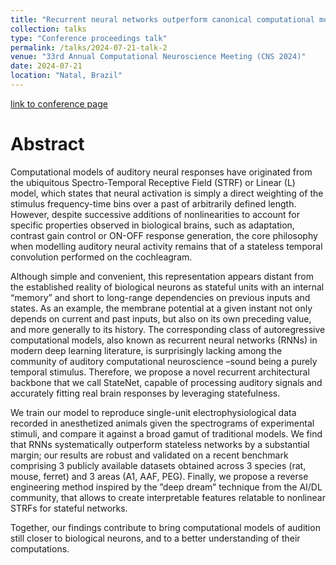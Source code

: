 ```yaml
---
title: "Recurrent neural networks outperform canonical computational models at fitting auditory brain responses"
collection: talks
type: "Conference proceedings talk"
permalink: /talks/2024-07-21-talk-2
venue: "33rd Annual Computational Neuroscience Meeting (CNS 2024)"
date: 2024-07-21
location: "Natal, Brazil"
---
```



[link to conference page](https://cns2024.sched.com/event/1eERd/p126-recurrent-neural-networks-outperform-canonical-computational-models-at-fitting-auditory-brain-responses)


Abstract
======

Computational models of auditory neural responses have originated from the ubiquitous Spectro-Temporal Receptive Field (STRF) or Linear (L) model, which states that neural activation is simply a direct weighting of the stimulus frequency-time bins over a past of arbitrarily defined length. However, despite successive additions of nonlinearities to account for specific properties observed in biological brains, such as adaptation, contrast gain control or ON-OFF response generation, the core philosophy when modelling auditory neural activity remains that of a stateless temporal convolution performed on the cochleagram.

Although simple and convenient, this representation appears distant from the established reality of biological neurons as stateful units with an internal “memory” and short to long-range dependencies on previous inputs and states. As an example, the membrane potential at a given instant not only depends on current and past inputs, but also on its own preceding value, and more generally to its history.
The corresponding class of autoregressive computational models, also known as recurrent neural networks (RNNs) in modern deep learning literature, is surprisingly lacking among the community of auditory computational neuroscience –sound being a purely temporal stimulus. Therefore, we propose a novel recurrent architectural backbone that we call StateNet, capable of processing auditory signals and accurately fitting real brain responses by leveraging statefulness.

We train our model to reproduce single-unit electrophysiological data recorded in anesthetized animals given the spectrograms of experimental stimuli, and compare it against a broad gamut of traditional models. We find that RNNs systematically outperform stateless networks by a substantial margin; our results are robust and validated on a recent benchmark comprising 3 publicly available datasets obtained across 3 species (rat, mouse, ferret) and 3 areas (A1, AAF, PEG). Finally, we propose a reverse engineering method inspired by the ”deep dream” technique from the AI/DL community, that allows to create interpretable features relatable to nonlinear STRFs for stateful networks.

Together, our findings contribute to bring computational models of audition still closer to biological neurons, and to a better understanding of their computations.

